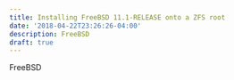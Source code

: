 ```yaml
---
title: Installing FreeBSD 11.1-RELEASE onto a ZFS root
date: '2018-04-22T23:26:26-04:00'
description: FreeBSD
draft: true
---
```

FreeBSD

